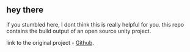 ## hey there

if you stumbled here, I dont think this is really helpful for you. this repo contains the build output of an open source unity project.

link to the original project - [Github](https://github.com/marmust/internet-scanner).
